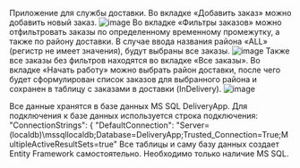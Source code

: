 Приложение для службы доставки.
Во вкладке «Добавить заказ» можно добавить новый заказ.
![image](https://github.com/user-attachments/assets/9db9afe2-2c5e-4a5e-ad95-849934d373c4)
Во вкладке «Фильтры заказов» можно отфильтровать заказы по определенному временному промежутку, а также по району доставки.
В случае ввода названия района «ALL» (регистр не имеет значения), будут выбраны все заказы.
![image](https://github.com/user-attachments/assets/4d5631de-ea62-465f-b363-3688f3d7ca22)
Также все заказы без фильтров находятся во вкладке «Все заказы».
Во вкладке «Начать работу» можно выбрать район доставки, после чего будет сформулирован список заказов для выбранного района и сохранен в таблицу с заказами в доставки (InDelivery).
![image](https://github.com/user-attachments/assets/47a5347f-cd98-44e7-a75b-6bda632f6978)

Все данные хранятся в базе данных MS SQL DeliveryApp. 
Для подключения к базе данных используется строка подключения:
  "ConnectionStrings": {
    "DefaultConnection": "Server=(localdb)\\mssqllocaldb;Database=DeliveryApp;Trusted_Connection=True;MultipleActiveResultSets=true"
Все таблицы и саму базу данных создает Entity Framework самостоятельно. Необходимо только наличие MS SQL.
